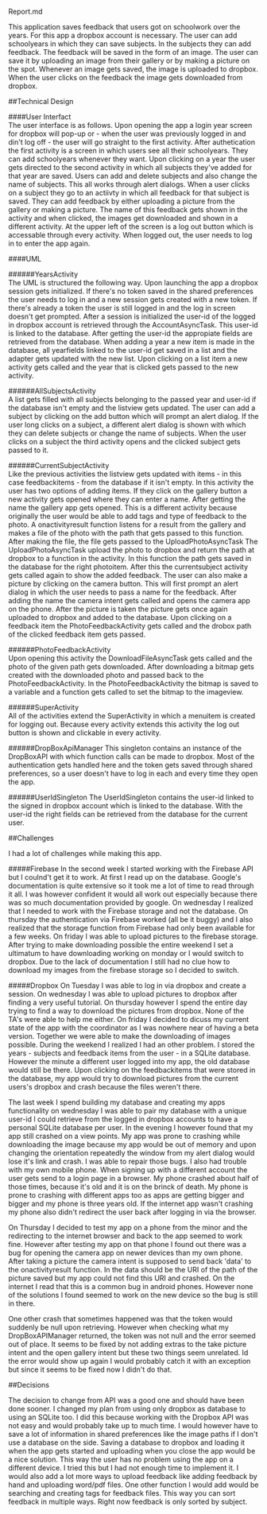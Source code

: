 Report.md

This application saves feedback that users got on schoolwork over the years. For this app a dropbox account is necessary. The user can add schoolyears in which they can save subjects. In the subjects they can add feedback. The feedback will be saved in the form of an image. The user can save it by uploading an image from their gallery or by making a picture on the spot. Whenever an image gets saved, the image is uploaded to dropbox. When the user clicks on the feedback the image gets downloaded from dropbox.

##Technical Design

####User Interfact  
The user interface is as follows. Upon opening the app a login year screen for dropbox will pop-up or - when the user was previously logged in and din't log off - the user will go straight to the first activity. After authetication the first activity is a screen in which users see all their schoolyears. They can add schoolyears whenever they want. Upon clicking on a year the user gets directed to the second activity in which all subjects they've added for that year are saved. Users can add and delete subjects and also change the name of subjects. This all works through alert dialogs. When a user clicks on a subject they go to an actiivty in which all feedback for that subject is saved. They can add feedback by either uploading a picture from the gallery or making a picture. The name of this feedback gets shown in the activity and when clicked, the images get downloaded and shown in a different activity. At the upper left of the screen is a log out button which is accessable through every activity. When logged out, the user needs to log in to enter the app again. 

####UML  

######YearsActivity  
The UML is structured the following way. Upon launching the app a dropbox session gets initialized. If there's no token saved in the shared preferences the user needs to log in and a new session gets created with a new token. If there's already a token the user is still logged in and the log in screen doesn't get prompted. After a session is initialized the user-id of the logged in dropbox account is retrieved through the AccountAsyncTask. This user-id is linked to the database. After getting the user-id the appropiate fields are retrieved from the database. When adding a year a new item is made in the database, all yearfields linked to the user-id get saved in a list and the adapter gets updated with the new list. Upon clicking on a list item a new activity gets called and the year that is clicked gets passed to the new activity. 

######AllSubjectsActivity  
A list gets filled with all subjects belonging to the passed year and user-id if the database isn't empty and the listview gets updated. The user can add a subject by clicking on the add button which will prompt an alert dialog. If the user long clicks on a subject, a different alert dialog is shown with which they can delete subjects or change the name of subjects. When the user clicks on a subject the third activity opens and the clicked subject gets passed to it.

######CurrentSubjectActivity  
Like the previous activities the listview gets updated with items - in this case feedbackitems - from the database if it isn't empty. In this activity the user has two options of adding items. If they click on the gallery button a new activity gets opened where they can enter a name. After getting the name the gallery app gets opened. This is a different activity because originally the user would be able to add tags and type of feedback to the photo. A onactivityresult function listens for a result from the gallery and makes a file of the photo with the path that gets passed to this function. After making the file, the file gets passed to the UploadPhotoAsyncTask The UploadPhotoAsyncTask upload the photo to dropbox and return the path at dropbox to a function in the activity. In this function the path gets saved in the database for the right photoitem. After this the currentsubject activity gets called again to show the added feedback.
The user can also make a picture by clicking on the camera button. This will first prompt an alert dialog in which the user needs to pass a name for the feedback. After adding the name the camera intent gets called and opens the camera app on the phone. After the picture is taken the picture gets once again uploaded to dropbox and added to the database. Upon clicking on a feedback item the PhotoFeedbackActivity gets called and the drobox path of the clicked feedback item gets passed.

######PhotoFeedbackActivity  
Upon opening this activity the DownloadFileAsyncTask gets called and the photo of the given path gets downloaded. After downloading a bitmap gets created with the downloaded photo and passed back to the PhotoFeedbackActivity. In the PhotoFeedbackActivity the bitmap is saved to a variable and a function gets called to set the bitmap to the imageview. 

######SuperActivity  
All of the activities extend the SuperActivity in which a menuitem is created for logging out. Because every activity extends this activity the log out button is shown and clickable in every activity.

######DropBoxApiManager
This singleton contains an instance of the DropBoxAPI with which function calls can be made to dropbox. Most of the authentication gets handled here and the token gets saved through shared preferences, so a user doesn't have to log in each and every time they open the app.

######UserIdSingleton
The UserIdSingleton contains the user-id linked to the signed in dropbox account which is linked to the database. With the user-id the right fields can be retrieved from the database for the current user.



##Challenges

I had a lot of challenges while making this app. 

#####Firebase
In the second week I started working with the Firebase API but I coulnd't get it to work. At first I read up on the database. Google's documentation is quite extensive so it took me a lot of time to read through it all. I was however confident it would all work out especially because there was so much documentation provided by google. On wednesday I realized that I needed to work with the Firebase storage and not the database. On thursday the authentication via Firebase worked (all be it buggy) and I also realized that the storage function from Firebase had only been available for a few weeks. On friday I was able to upload pictures to the firebase storage. After trying to make downloading possible the entire weekend I set a ultimatum to have downloading working on monday or I would switch to dropbox. Due to the lack of documentation I still had no clue how to download my images from the firebase storage so I decided to switch.

#####Dropbox
On Tuesday I was able to log in via dropbox and create a session. On wednesday I was able to upload pictures to dropbox after finding a very useful tutorial. On thursday however I spend the entire day trying to find a way to download the pictures from dropbox. None of the TA's were able to help me either. On friday I decided to dicuss my current state of the app with the coordinator as I was nowhere near of having a beta version. Together we were able to make the downloading of images possible. During the weekend I realized I had an other problem. I stored the years - subjects and feedback items from the user - in a SQLite database. However the minute a different user logged into my app, the old database would still be there. Upon clicking on the feedbackitems that were stored in the database, my app would try to download pictures from the current users's dropbox and crash because the files weren't there. 

The last week I spend building my database and creating my apps functionality on wednesday I was able to pair my database with a unique user-id I could retrieve from the logged in dropbox accounts to have a personal SQLite database per user. In the evening I however found that my app still crashed on a view points. My app was prone to crashing while downloading the image because my app would be out of memory and upon changing the orientation repeatedly the window from my alert dialog would lose it's link and crash. I was able to repair those bugs. I also had trouble with my own mobile phone. When signing up with a different account the user gets send to a login page in a browser. My phone crashed about half of those times, because it's old and it is on the brinck of death. My phone is prone to crashing with different apps too as apps are getting bigger and bigger and my phone is three years old. If the internet app wasn't crashing my phone also didn't redirect the user back after logging in via the browser. 

On Thursday I decided to test my app on a phone from the minor and the redirecting to the internet browser and back to the app seemed to work fine. However after testing my app on that phone I found out there was a bug for opening the camera app on newer devices than my own phone. After taking a picture the camera intent is supposed to send back 'data' to the onactivityresult function. In the data should be the URI of the path of the picture saved but my app could not find this URI and crashed. On the internet I read that this is a common bug in android phones. However none of the solutions I found seemed to work on the new device so the bug is still in there. 

One other crash that sometimes happened was that the token would suddenly be null upon retrieving. However when checking what my DropBoxAPIManager returned, the token was not null and the error seemed out of place. It seems to be fixed by not adding extras to the take picture intent and the open gallery intent but these two things seem unrelated. Id the error would show up again I would probably catch it with an exception but since it seems to be fixed now I didn't do that.

##Decisions

The decision to change from API was a good one and should have been done sooner. I changed my plan from using only dropbox as database to using an SQLite too. I did this because working with the Dropbox API was not easy and would probably take up to much time. I would however have to save a lot of information in shared preferences like the image paths if I don't use a database on the side. Saving a database to dropbox and loading it when the app gets started and uploading when you close the app would be a nice solution. This way the user has no problem using the app on a different device. I tried this but I had not enough time to implement it. I would also add a lot more ways to upload feedback like adding feedback by hand and uploading word/pdf files. One other function I would add would be searching and creating tags for feedback files. This way you can sort feedback in multiple ways. Right now feedback is only sorted by subject. 





